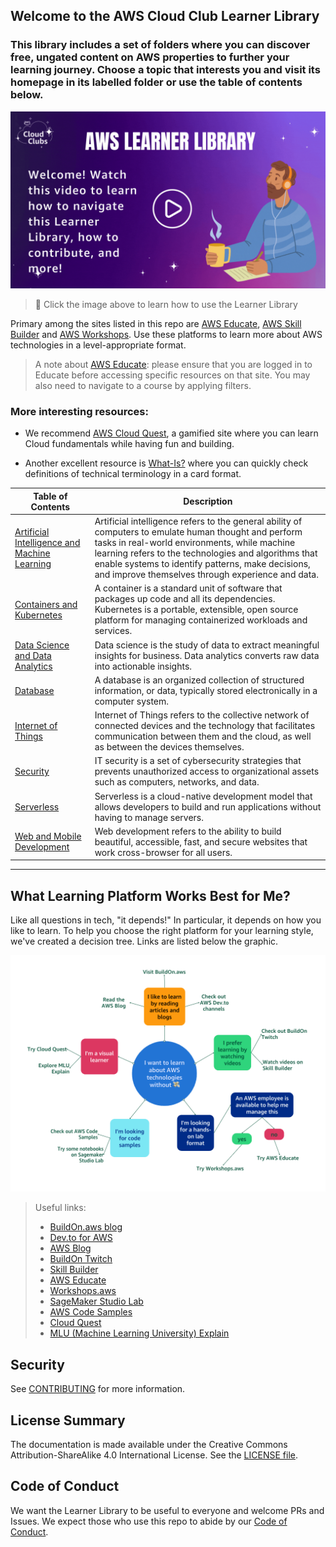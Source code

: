 ## Welcome to the AWS Cloud Club Learner Library

### This library includes a set of folders where you can discover free, ungated content on AWS properties to further your learning journey. Choose a topic that interests you and visit its homepage in its labelled folder or use the table of contents below. 

[![Learner Library overview ](images/watch.gif)](https://www.youtube.com/watch?v=5QMuHqLnqqU "Learner Library Overview - Click to Watch!")
> 🎥 Click the image above to learn how to use the Learner Library


Primary among the sites listed in this repo are [AWS Educate](https://www.awseducate.com/), [AWS Skill Builder](https://explore.skillbuilder.aws/learn) and [AWS Workshops](https://workshops.aws/). Use these platforms to learn more about AWS technologies in a level-appropriate format.

> A note about [AWS Educate](https://www.awseducate.com/): please ensure that you are logged in to Educate before accessing specific resources on that site. You may also need to navigate to a course by applying filters.

### More interesting resources:

- We recommend [AWS Cloud Quest](https://explore.skillbuilder.aws/learn/course/11458/play/42651/play-cloud-quest-cloud-practitioner), a gamified site where you can learn Cloud fundamentals while having fun and building.

- Another excellent resource is [What-Is?](https://aws.amazon.com/what-is/) where you can quickly check definitions of technical terminology in a card format.

| Table of Contents                                              | Description                                                                                                                                                                                                                                                                                                              |
|---------------------------------------------------------------|--------------------------------------------------------------------------------------------------------------------------------------------------------------------------------------------------------------------------------------------------------------------------------------------------------------------------|
| [Artificial Intelligence and Machine Learning](/AI_ML)        | Artificial intelligence refers to the general ability of computers to emulate human thought and perform tasks in real-world environments, while machine learning refers to the technologies and algorithms that enable systems to identify patterns, make decisions, and improve themselves through experience and data. |
| [Containers and Kubernetes](/Containers_Kubernetes)           | A container is a standard unit of software that packages up code and all its dependencies. Kubernetes is a portable, extensible, open source platform for managing containerized workloads and services.                                                                                                                  |
| [Data Science and Data Analytics](/DataScience_DataAnalytics) | Data science is the study of data to extract meaningful insights for business. Data analytics converts raw data into actionable insights.                                                                                                                                                                                |
| [Database](/Database)                                         | A database is an organized collection of structured information, or data, typically stored electronically in a computer system.                                                                                                                                                                                          |
| [Internet of Things](/IoT)                                    | Internet of Things refers to the collective network of connected devices and the technology that facilitates communication between them and the cloud, as well as between the devices themselves.                                                                                                                        |
| [Security](/Security)                                         | IT security is a set of cybersecurity strategies that prevents unauthorized access to organizational assets such as computers, networks, and data.                                                                                                                                                                        |
| [Serverless](/Serverless)                                     | Serverless is a cloud-native development model that allows developers to build and run applications without having to manage servers.                                                                                                                                                                                    |
| [Web and Mobile Development](/Web_Mobile_Development)            | Web development refers to the ability to build beautiful, accessible, fast, and secure websites that work cross-browser for all users.                                                                                                                                                                     |

---

## What Learning Platform Works Best for Me?

Like all questions in tech, "it depends!" In particular, it depends on how you like to learn. To help you choose the right platform for your learning style, we've created a decision tree. Links are listed below the graphic.

![Decision tree](./images/learn.png)

> Useful links:
>
> - [BuildOn.aws blog](https://buildon.aws)
> - [Dev.to for AWS](https://dev.to/aws)
> - [AWS Blog](https://aws.amazon.com/blogs/)
> - [BuildOn Twitch](https://www.twitch.tv/aws)
> - [Skill Builder](https://explore.skillbuilder.aws/)
> - [AWS Educate](https://www.awseducate.com/)
> - [Workshops.aws](https://workshops.aws/)
> - [SageMaker Studio Lab](https://studiolab.sagemaker.aws/)
> - [AWS Code Samples](https://github.com/aws-samples)
> - [Cloud Quest](https://explore.skillbuilder.aws/learn/course/11458/play/42651/play-cloud-quest-cloud-practitioner)
> - [MLU (Machine Learning University) Explain](https://mlu-explain.github.io/)

## Security

See [CONTRIBUTING](CONTRIBUTING.md#security-issue-notifications) for more information.

## License Summary

The documentation is made available under the Creative Commons Attribution-ShareAlike 4.0 International License. See the [LICENSE file](LICENSE.md).

## Code of Conduct

We want the Learner Library to be useful to everyone and welcome PRs and Issues. We expect those who use this repo to abide by our [Code of Conduct](https://aws.github.io/code-of-conduct).
